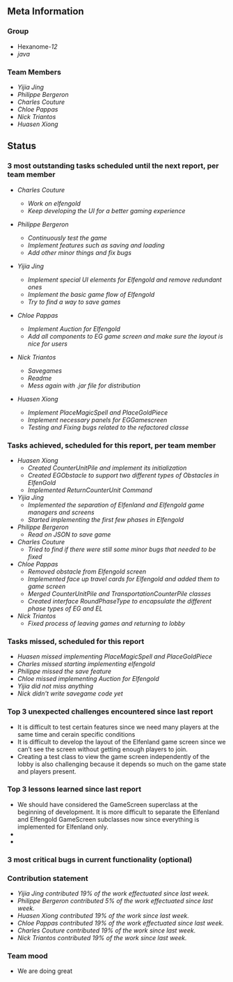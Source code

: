 ## Meta Information

### Group

 * Hexanome-*12*
 * *java*

### Team Members

 * *Yijia Jing*
 * *Philippe Bergeron*
 * *Charles Couture*
 * *Chloe Pappas*
 * *Nick Triantos*
 * *Huasen Xiong*

## Status

### 3 most outstanding tasks scheduled until the next report, per team member

 * *Charles Couture*
   * *Work on elfengold*
   * *Keep developing the UI for a better gaming experience*

 * *Philippe Bergeron*
   * *Continuously test the game*
   * *Implement features such as saving and loading*
   * *Add other minor things and fix bugs*
   
 * *Yijia Jing*
   * *Implement special UI elements for Elfengold and remove redundant ones*
   * *Implement the basic game flow of Elfengold*
   * *Try to find a way to save games*
   
 * *Chloe Pappas*
   * *Implement Auction for Elfengold*
   * *Add all components to EG game screen and make sure the layout is nice for users*

 * *Nick Triantos*
   * *Savegames*
   * *Readme*
   * *Mess again with .jar file for distribution*

 * *Huasen Xiong*
   * *Implement PlaceMagicSpell and PlaceGoldPiece*
   * *Implement necessary panels for EGGamescreen*
   * *Testing and Fixing bugs related to the refactored classe*
   


### Tasks achieved, scheduled for this report, per team member

 * *Huasen Xiong*
   * *Created CounterUnitPile and implement its initialization*
   * *Created EGObstacle to support two different types of Obstacles in ElfenGold*
   * *Implemented ReturnCounterUnit Command*
 * *Yijia Jing*
   * *Implemented the separation of Elfenland and Elfengold game managers and screens*
   * *Started implementing the first few phases in Elfengold*
 * *Philippe Bergeron*
   * *Read on JSON to save game*
*  *Charles Couture*
   * *Tried to find if there were still some minor bugs that needed to be fixed*
*  *Chloe Pappas*
   * *Removed obstacle from Elfengold screen*
   * *Implemented face up travel cards for Elfengold and added them to game screen*
   * *Merged CounterUnitPile and TransportationCounterPile classes*
   * *Created interface RoundPhaseType to encapsulate the different phase types of EG and EL*
*  *Nick Triantos*
   * *Fixed process of leaving games and returning to lobby*


### Tasks missed, scheduled for this report
 * *Huasen missed implementing PlaceMagicSpell and PlaceGoldPiece*
 * *Charles missed starting implementing elfengold*
 * *Philippe missed the save feature*
 * *Chloe missed implementing Auction for Elfengold*
 * *Yijia did not miss anything*
 * *Nick didn't write savegame code yet*
 


### Top 3 unexpected challenges encountered since last report

 * It is difficult to test certain features since we need many players at the same time and cerain specific conditions 
 * It is difficult to develop the layout of the Elfenland game screen since we can’t see the screen without getting enough players to join.
 * Creating a test class to view the game screen independently of the lobby is also challenging because it depends so much on the game state and players present.


### Top 3 lessons learned since last report

 * We should have considered the GameScreen superclass at the beginning of development. It is more difficult to separate the Elfenland and Elfengold GameScreen subclasses now since everything is implemented for Elfenland only.
 * 
 * 


### 3 most critical bugs in current functionality (optional)


### Contribution statement

 * *Yijia Jing contributed 19% of the work effectuated since last week.*
 * *Philippe Bergeron contributed 5% of the work effectuated since last week.*
 * *Huasen Xiong contributed 19% of the work since last week.*  
 * *Chloe Pappas contributed 19% of the work effectuated since last week.*
 * *Charles Couture contributed 19% of the work since last week.*
 * *Nick Triantos contributed 19% of the work since last week.*

### Team mood

 * We are doing great
